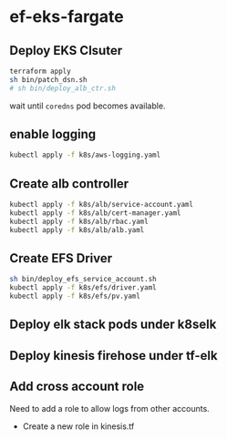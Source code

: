 # ef-eks-fargate

## Deploy EKS Clsuter

```bash
terraform apply
sh bin/patch_dsn.sh
# sh bin/deploy_alb_ctr.sh
```
wait until `coredns` pod becomes available.

## enable logging

```bash
kubectl apply -f k8s/aws-logging.yaml
```

## Create alb controller

```bash
kubectl apply -f k8s/alb/service-account.yaml
kubectl apply -f k8s/alb/cert-manager.yaml
kubectl apply -f k8s/alb/rbac.yaml
kubectl apply -f k8s/alb/alb.yaml
```

## Create EFS Driver

```bash
sh bin/deploy_efs_service_account.sh
kubectl apply -f k8s/efs/driver.yaml
kubectl apply -f k8s/efs/pv.yaml

```

## Deploy elk stack pods under k8selk

## Deploy kinesis firehose under tf-elk

## Add cross account role

Need to add a role to allow logs from other accounts.

- Create a new role in kinesis.tf
